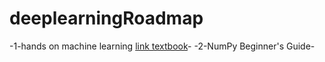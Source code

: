 # deeplearningRoadmap
-1-hands on machine learning [link textbook](https://github.com/ageron/handson-ml3)-
-2-NumPy Beginner's Guide-
